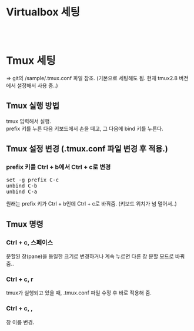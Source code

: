 # Virtualbox 세팅

<br/><br/>


# Tmux 세팅
=> git의 /sample/.tmux.conf 파일 참조. (기본으로 세팅해도 됨. 현재 tmux2.8 버전에서 설정해서 사용 중..) <br/>

## Tmux 실행 방법
tmux 입력해서 실행.<br/>
prefix 키를 누른 다음 키보드에서 손을 떼고, 그 다음에 bind 키를 누른다.<br/>

## Tmux 설정 변경 (.tmux.conf 파일 변경 후 적용.)

### prefix 키를 Ctrl + b에서 Ctrl + c로 변경
<pre>
set -g prefix C-c
unbind C-b
unbind C-a
</pre>
원래는 prefix 키가 Ctrl + b인데 Ctrl + c로 바꿔줌. (키보드 위치가 넘 멀어서..)<br/>

## Tmux 명령

### Ctrl + c, 스페이스
분할된 창(pane)을 동일한 크기로 변경하거나 계속 누르면 다른 창 분할 모드로 바꿔줌..<br/>

### Ctrl + c, r
tmux가 실행되고 있을 때, .tmux.conf 파일 수정 후 바로 적용해 줌.<br/>

### Ctrl + c, ,
창 이름 변경.<br/>

